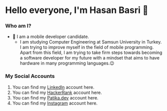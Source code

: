 # Hello everyone, I'm Hasan Basri 👋
### Who am I?
- 📲 I am a mobile developer candidate.
    * I am studying Computer Engineering at Samsun University in Turkey. I am trying to improve myself in the field of mobile programming. Apart from this field, I am trying to take firm steps towards becoming a software developer for my future with a mindset that aims to have hardware in many programming languages.😉
### My Social Accounts
1. You can find my [LinkedIn](https://www.linkedin.com/in/hasan-basri-darga-5240651b4/) account here.
2. You can find my [HackerRank](https://www.hackerrank.com/dargahasanbasri) account here.
3. You can find my [Patika.dev](https://app.patika.dev/DargaHasanBasri) account here.
4. You can find my [Instagram](https://instagram.com/hasann.drg?igshid=YzdkMWQ2MWU= ) account here.